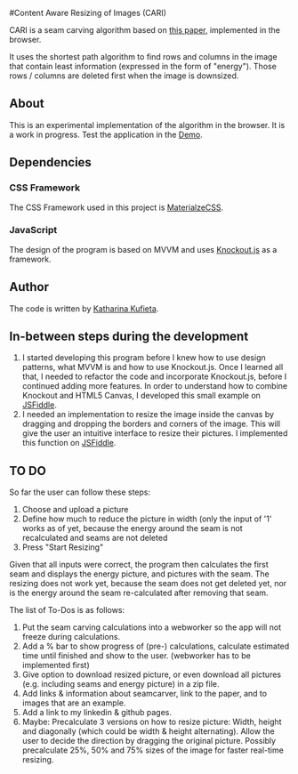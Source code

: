 #Content Aware Resizing of Images (CARI)

CARI is a seam carving algorithm based on [this paper](http://graphics.cs.cmu.edu/courses/15-463/2007_fall/hw/proj2/imret.pdf), implemented in the browser.

It uses the shortest path algorithm to find rows and columns in the image that contain least information (expressed in the form of "energy").
Those rows / columns are deleted first when the image is downsized.

## About
This is an experimental implementation of the algorithm in the browser. It is a work in progress.
Test the application in the [Demo](http://katharinaxeniakufieta.github.io/cari/).

## Dependencies
### CSS Framework
The CSS Framework used in this project is [MaterialzeCSS](http://materializecss.com/).

### JavaScript
The design of the program is based on MVVM and uses [Knockout.js](http://knockoutjs.com/) as a framework.

## Author
The code is written by [Katharina Kufieta](https://www.linkedin.com/in/katharinakufieta).

## In-between steps during the development
1. I started developing this program before I knew how to use design patterns, what MVVM is and how to use Knockout.js. Once I learned all that, I needed to refactor the code and incorporate Knockout.js, before I continued adding more features. In order to understand how to combine Knockout and HTML5 Canvas, I developed this small example on [JSFiddle](https://jsfiddle.net/katharinaxeniakufieta/ateos0x2/).
2. I needed an implementation to resize the image inside the canvas by dragging and dropping the borders and corners of the image. This will give the user an intuitive interface to resize their pictures. I implemented this function on [JSFiddle](https://jsfiddle.net/katharinaxeniakufieta/sbf3tsnz/).

## TO DO
So far the user can follow these steps:

1. Choose and upload a picture
2. Define how much to reduce the picture in width (only the input of '1' works as of yet, because the energy around the seam is not recalculated and seams are not deleted
3. Press "Start Resizing"

Given that all inputs were correct, the program then calculates the first seam and displays the energy picture, and pictures with the seam. The resizing does not work yet, because the seam does not get deleted yet, nor is the energy around the seam re-calculated after removing that seam.

The list of To-Dos is as follows:

1. Put the seam carving calculations into a webworker so the app will not freeze during calculations.
2. Add a % bar to show progress of (pre-) calculations, calculate estimated time until finished and show to the user. (webworker has to be implemented first)
3. Give option to download resized picture, or even download all pictures (e.g. including seams and energy picture) in a zip file.
4. Add links & information about seamcarver, link to the paper, and to images that are an example.
5. Add a link to my linkedin & github pages.
6. Maybe: Precalculate 3 versions on how to resize picture: Width, height and diagonally (which could be width & height alternating). Allow the user to decide the direction by dragging the original picture. Possibly precalculate 25%, 50% and 75% sizes of the image for faster real-time resizing.
